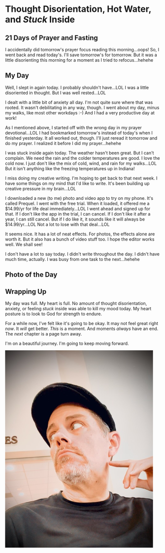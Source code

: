# Thought Disorientation, Hot Water, and *Stuck* Inside

## 21 Days of Prayer and Fasting

I accidentally did tomorrow's prayer focus reading this morning...oops! So, I went back and read today's. I'll save tomorrow's for tomorrow. But it was a little disorienting this morning for a moment as I tried to refocus...hehehe

<!--@include: ../../../bible/prayer/journal/2025/01/22_21-days.md{3,}-->

## My Day

Well, I slept in again today. I probably shouldn't have...LOL I was a little disoriented in thought. But I was well rested...LOL

I dealt with a little bit of anxiety all day. I'm not quite sure where that was rooted. It wasn't debilitating in any way, though. I went about my day, minus my walks, like most other workdays :-) And I had a very productive day at work!

As I mentioned above, I started off with the wrong day in my prayer devotional...LOL I had bookmarked tomorrow's instead of today's when I finished yesterday. It all worked out, though. I'll just reread it tomorrow and do my prayer. I realized it before I did my prayer...hehehe

I was stuck inside again today. The weather hasn't been great. But I can't complain. We need the rain and the colder temperatures are good. I love the cold now. I just don't like the mix of cold, wind, and rain for my walks...LOL But it isn't anything like the freezing temperatures up in Indiana!

I miss doing my creative writing. I'm hoping to get back to that next week. I have some things on my mind that I'd like to write. It's been building up creative pressure in my brain...LOL

I downloaded a new (to me) photo and video app to try on my phone. It's called Prequel. I went with the free trial. When it loaded, it offered me a $14.99/yr for life deal immediately...LOL I went ahead and signed up for that. If I don't like the app in the trial, I can cancel. If I don't like it after a year, I can still cancel. But if I do like it, it sounds like it will always be $14.99/yr...LOL Not a lot to lose with that deal...LOL

It seems nice. It has a lot of neat effects. For photos, the effects alone are worth it. But it also has a bunch of video stuff too. I hope the editor works well. We shall see!

I don't have a lot to say today. I didn't write throughout the day. I didn't have much time, actually. I was busy from one task to the next...hehehe

## Photo of the Day

<!--@include: ../../../photos/photo-a-day/2025/01/22.md{3,}-->

## Wrapping Up

My day was full. My heart is full. No amount of thought disorientation, anxiety, or feeling *stuck* inside was able to kill my mood today. My heart posture is to look to God for strength to endure.

For a while now, I've felt like it's going to be okay. It may not feel great right *now*. It *will* get better. *This* is a moment. And moments *always* have an end. The *next* chapter is a page turn away.

I'm on a beautiful journey. I'm going to keep moving forward.

![Selfie](./media/IMG_5065.jpeg)
